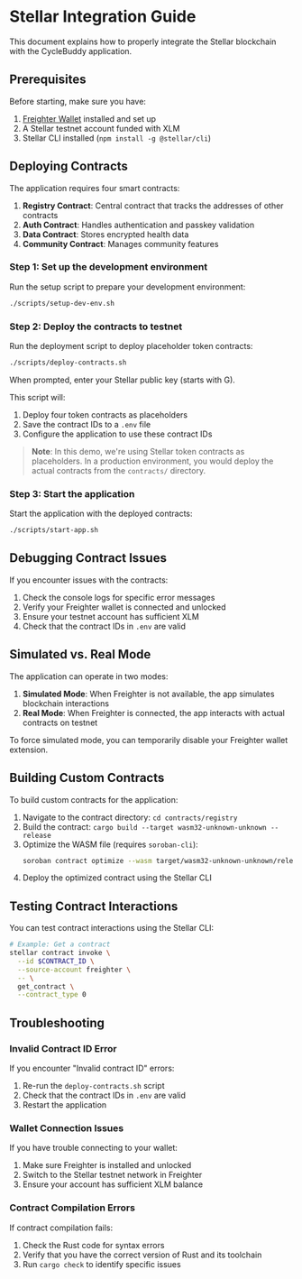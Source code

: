 # Stellar Integration Guide

This document explains how to properly integrate the Stellar blockchain with the CycleBuddy application.

## Prerequisites

Before starting, make sure you have:

1. [Freighter Wallet](https://www.freighter.app/) installed and set up
2. A Stellar testnet account funded with XLM
3. Stellar CLI installed (`npm install -g @stellar/cli`)

## Deploying Contracts

The application requires four smart contracts:

1. **Registry Contract**: Central contract that tracks the addresses of other contracts
2. **Auth Contract**: Handles authentication and passkey validation
3. **Data Contract**: Stores encrypted health data
4. **Community Contract**: Manages community features

### Step 1: Set up the development environment

Run the setup script to prepare your development environment:

```bash
./scripts/setup-dev-env.sh
```

### Step 2: Deploy the contracts to testnet

Run the deployment script to deploy placeholder token contracts:

```bash
./scripts/deploy-contracts.sh
```

When prompted, enter your Stellar public key (starts with G).

This script will:
1. Deploy four token contracts as placeholders
2. Save the contract IDs to a `.env` file
3. Configure the application to use these contract IDs

> **Note**: In this demo, we're using Stellar token contracts as placeholders. In a production environment, you would deploy the actual contracts from the `contracts/` directory.

### Step 3: Start the application

Start the application with the deployed contracts:

```bash
./scripts/start-app.sh
```

## Debugging Contract Issues

If you encounter issues with the contracts:

1. Check the console logs for specific error messages
2. Verify your Freighter wallet is connected and unlocked
3. Ensure your testnet account has sufficient XLM
4. Check that the contract IDs in `.env` are valid

## Simulated vs. Real Mode

The application can operate in two modes:

1. **Simulated Mode**: When Freighter is not available, the app simulates blockchain interactions
2. **Real Mode**: When Freighter is connected, the app interacts with actual contracts on testnet

To force simulated mode, you can temporarily disable your Freighter wallet extension.

## Building Custom Contracts

To build custom contracts for the application:

1. Navigate to the contract directory: `cd contracts/registry`
2. Build the contract: `cargo build --target wasm32-unknown-unknown --release`
3. Optimize the WASM file (requires `soroban-cli`):
   ```bash
   soroban contract optimize --wasm target/wasm32-unknown-unknown/release/registry_contract.wasm
   ```
4. Deploy the optimized contract using the Stellar CLI

## Testing Contract Interactions

You can test contract interactions using the Stellar CLI:

```bash
# Example: Get a contract
stellar contract invoke \
  --id $CONTRACT_ID \
  --source-account freighter \
  -- \
  get_contract \
  --contract_type 0
```

## Troubleshooting

### Invalid Contract ID Error

If you encounter "Invalid contract ID" errors:

1. Re-run the `deploy-contracts.sh` script
2. Check that the contract IDs in `.env` are valid
3. Restart the application

### Wallet Connection Issues

If you have trouble connecting to your wallet:

1. Make sure Freighter is installed and unlocked
2. Switch to the Stellar testnet network in Freighter
3. Ensure your account has sufficient XLM balance

### Contract Compilation Errors

If contract compilation fails:

1. Check the Rust code for syntax errors
2. Verify that you have the correct version of Rust and its toolchain
3. Run `cargo check` to identify specific issues 